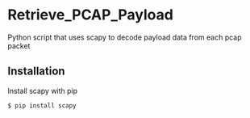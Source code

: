 
# Retrieve_PCAP_Payload

Python script that uses scapy to decode payload data from each pcap packet


## Installation

Install scapy with pip

```bash
$ pip install scapy
```
